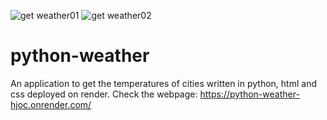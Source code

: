 ![get weather01](https://github.com/user-attachments/assets/dd73a937-3370-4b6b-9f52-f8e0af5091dc)
![get weather02](https://github.com/user-attachments/assets/f6681e29-e51c-44ae-a856-9f1c6cda146d)
# python-weather 
An application to get the temperatures of cities written in python, html and css deployed on render.
Check the webpage: 
https://python-weather-hjoc.onrender.com/
